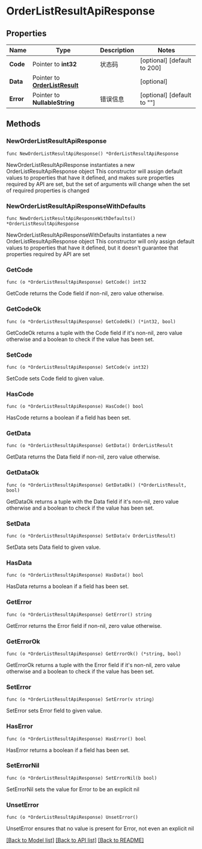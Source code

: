 # OrderListResultApiResponse

## Properties

Name | Type | Description | Notes
------------ | ------------- | ------------- | -------------
**Code** | Pointer to **int32** | 状态码 | [optional] [default to 200]
**Data** | Pointer to [**OrderListResult**](OrderListResult.md) |  | [optional] 
**Error** | Pointer to **NullableString** | 错误信息 | [optional] [default to ""]

## Methods

### NewOrderListResultApiResponse

`func NewOrderListResultApiResponse() *OrderListResultApiResponse`

NewOrderListResultApiResponse instantiates a new OrderListResultApiResponse object
This constructor will assign default values to properties that have it defined,
and makes sure properties required by API are set, but the set of arguments
will change when the set of required properties is changed

### NewOrderListResultApiResponseWithDefaults

`func NewOrderListResultApiResponseWithDefaults() *OrderListResultApiResponse`

NewOrderListResultApiResponseWithDefaults instantiates a new OrderListResultApiResponse object
This constructor will only assign default values to properties that have it defined,
but it doesn't guarantee that properties required by API are set

### GetCode

`func (o *OrderListResultApiResponse) GetCode() int32`

GetCode returns the Code field if non-nil, zero value otherwise.

### GetCodeOk

`func (o *OrderListResultApiResponse) GetCodeOk() (*int32, bool)`

GetCodeOk returns a tuple with the Code field if it's non-nil, zero value otherwise
and a boolean to check if the value has been set.

### SetCode

`func (o *OrderListResultApiResponse) SetCode(v int32)`

SetCode sets Code field to given value.

### HasCode

`func (o *OrderListResultApiResponse) HasCode() bool`

HasCode returns a boolean if a field has been set.

### GetData

`func (o *OrderListResultApiResponse) GetData() OrderListResult`

GetData returns the Data field if non-nil, zero value otherwise.

### GetDataOk

`func (o *OrderListResultApiResponse) GetDataOk() (*OrderListResult, bool)`

GetDataOk returns a tuple with the Data field if it's non-nil, zero value otherwise
and a boolean to check if the value has been set.

### SetData

`func (o *OrderListResultApiResponse) SetData(v OrderListResult)`

SetData sets Data field to given value.

### HasData

`func (o *OrderListResultApiResponse) HasData() bool`

HasData returns a boolean if a field has been set.

### GetError

`func (o *OrderListResultApiResponse) GetError() string`

GetError returns the Error field if non-nil, zero value otherwise.

### GetErrorOk

`func (o *OrderListResultApiResponse) GetErrorOk() (*string, bool)`

GetErrorOk returns a tuple with the Error field if it's non-nil, zero value otherwise
and a boolean to check if the value has been set.

### SetError

`func (o *OrderListResultApiResponse) SetError(v string)`

SetError sets Error field to given value.

### HasError

`func (o *OrderListResultApiResponse) HasError() bool`

HasError returns a boolean if a field has been set.

### SetErrorNil

`func (o *OrderListResultApiResponse) SetErrorNil(b bool)`

 SetErrorNil sets the value for Error to be an explicit nil

### UnsetError
`func (o *OrderListResultApiResponse) UnsetError()`

UnsetError ensures that no value is present for Error, not even an explicit nil

[[Back to Model list]](../README.md#documentation-for-models) [[Back to API list]](../README.md#documentation-for-api-endpoints) [[Back to README]](../README.md)


